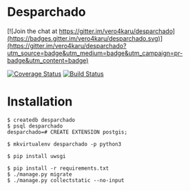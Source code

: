 # Desparchado

[![Join the chat at https://gitter.im/vero4karu/desparchado](https://badges.gitter.im/vero4karu/desparchado.svg)](https://gitter.im/vero4karu/desparchado?utm_source=badge&utm_medium=badge&utm_campaign=pr-badge&utm_content=badge)

[![Coverage Status](https://coveralls.io/repos/vero4karu/desparchado/badge.svg?branch=master&service=github)](https://coveralls.io/github/vero4karu/desparchado?branch=master)
[![Build Status](https://travis-ci.org/vero4karu/desparchado.svg?branch=master)](https://travis-ci.org/vero4karu/desparchado)

# Installation

    $ createdb desparchado
    $ psql desparchado
    desparchado=# CREATE EXTENSION postgis;

    $ mkvirtualenv desparchado -p python3

    $ pip install uwsgi

    $ pip install -r requirements.txt
    $ ./manage.py migrate
    $ ./manage.py collectstatic --no-input
